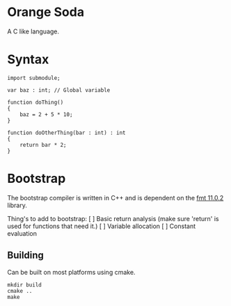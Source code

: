 #  Orange Soda
A C like language.

# Syntax
```
import submodule;

var baz : int; // Global variable

function doThing()
{
    baz = 2 + 5 * 10;
}

function doOtherThing(bar : int) : int
{
    return bar * 2;
}
```

# Bootstrap
The bootstrap compiler is written in C++ and is dependent on the [fmt 11.0.2](https://fmt.dev/11.0/) library.

Thing's to add to bootstrap:
[ ] Basic return analysis (make sure 'return' is used for functions that need it.)
[ ] Variable allocation
[ ] Constant evaluation

## Building
Can be built on most platforms using cmake.

```
mkdir build
cmake ..
make
```